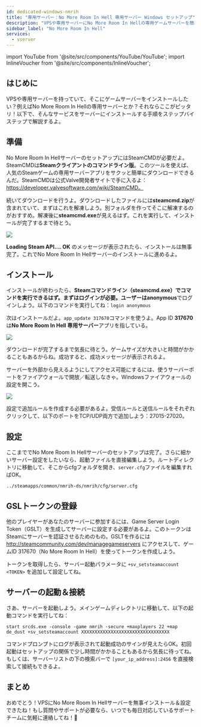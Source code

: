 ```yaml
---
id: dedicated-windows-nmrih
title: "専用サーバー：No More Room In Hell 専用サーバー Windows セットアップ"
description: "VPSや専用サーバーにNo More Room In Hellの専用ゲームサーバーを簡単かつ迅速にセットアップする方法 → 今すぐ詳しくチェック"
sidebar_label: "No More Room In Hell"
services:
  - vserver
---
```


import YouTube from '@site/src/components/YouTube/YouTube';
import InlineVoucher from '@site/src/components/InlineVoucher';

## はじめに
VPSや専用サーバーを持っていて、そこにゲームサーバーをインストールしたい？例えばNo More Room In Hellの専用サーバーとか？それならここがピッタリ！以下で、そんなサービスをサーバーにインストールする手順をステップバイステップで解説するよ。

<InlineVoucher />

## 準備

No More Room In HellサーバーのセットアップにはSteamCMDが必要だよ。SteamCMDは**Steamクライアントのコマンドライン版**。このツールを使えば、人気のSteamゲームの専用サーバーアプリをサクッと簡単にダウンロードできるんだ。SteamCMDは公式Valve開発者サイトで手に入るよ：https://developer.valvesoftware.com/wiki/SteamCMD。

続いてダウンロードを行うよ。ダウンロードしたファイルには**steamcmd.zip**が含まれていて、まずはこれを解凍しよう。別フォルダを作ってそこに解凍するのがおすすめ。解凍後に**steamcmd.exe**が見えるはず。これを実行して、インストールが完了するまで待とう。

![](https://screensaver01.zap-hosting.com/index.php/s/7Hib2ZgaYWTsRNE/preview)

**Loading Steam API.... OK** のメッセージが表示されたら、インストールは無事完了。これでNo More Room In Hellサーバーのインストールに進めるよ。



## インストール

インストールが終わったら、**Steamコマンドライン（steamcmd.exe）**でコマンドを実行できるはず。まずはログインが必要。ユーザーは**anonymous**でログインしよう。以下のコマンドを実行してね：`login anonymous`

次はインストールだよ。`app_update 317670`コマンドを使うよ。App ID **317670**は**No More Room In Hell 専用サーバー**アプリを指している。

![](https://screensaver01.zap-hosting.com/index.php/s/cgMfJdL5DNNxjrf/preview)

ダウンロードが完了するまで気長に待とう。ゲームサイズが大きいと時間がかかることもあるからね。成功すると、成功メッセージが表示されるよ。

サーバーを外部から見えるようにしてアクセス可能にするには、使うサーバーポートをファイアウォールで開放／転送しなきゃ。Windowsファイアウォールの設定を開こう。

![](https://screensaver01.zap-hosting.com/index.php/s/EM32i73TLcn32Mc/preview)

設定で追加ルールを作成する必要があるよ。受信ルールと送信ルールをそれぞれクリックして、以下のポートをTCP/UDP両方で追加しよう：27015-27020。



## 設定

ここまででNo More Room In Hellサーバーのセットアップは完了。さらに細かいサーバー設定をしたいなら、起動ファイルを直接編集しよう。ルートディレクトリに移動して、そこからcfgフォルダを開き、`server.cfg`ファイルを編集すればOK。

```
../steamapps/common/nmrih-ds/nmrih/cfg/server.cfg
```

## GSLトークンの登録

他のプレイヤーがあなたのサーバーに参加するには、Game Server Login Token（GSLT）を生成してサーバーに設定する必要があるよ。このトークンはSteamにサーバーを認証させるためのもの。GSLTを作るには http://steamcommunity.com/dev/managegameservers にアクセスして、ゲームID 317670（No More Room In Hell）を使ってトークンを作成しよう。

トークンを取得したら、サーバー起動パラメータに `+sv_setsteamaccount <TOKEN>` を追加して設定してね。



## サーバーの起動＆接続

さあ、サーバーを起動しよう。メインゲームディレクトリに移動して、以下の起動コマンドを実行してね：

```
start srcds.exe -console -game nmrih -secure +maxplayers 22 +map de_dust +sv_setsteamaccount XXXXXXXXXXXXXXXXXXXXXXXXXXXXXXXXX
```

コマンドプロンプトにログが表示されて起動成功のサインが見えたらOK。初回起動はセットアップの関係で少し時間がかかることもあるから気長に待ってね。もしくは、サーバーリストの下の検索バーで `[your_ip_address]:2456` を直接検索して接続もできるよ。


## まとめ

おめでとう！VPSにNo More Room In Hellサーバーを無事インストール＆設定できたね！もし質問やサポートが必要なら、いつでも毎日対応しているサポートチームに気軽に連絡してね！🙂

<InlineVoucher />